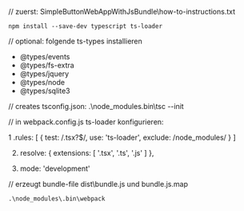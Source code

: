 
// zuerst: SimpleButtonWebAppWithJsBundle\how-to-instructions.txt

    npm install --save-dev typescript ts-loader

// optional: folgende ts-types installieren
* @types/events
* @types/fs-extra
* @types/jquery
* @types/node
* @types/sqlite3

// creates tsconfig.json:
    .\node_modules\.bin\tsc --init

// in webpack.config.js ts-loader konfigurieren:

1 .rules: [
			{
			  test: /\.tsx?$/,
			  use: 'ts-loader',
			  exclude: /node_modules/
			}
		  ]

2. 
	resolve: {
		extensions: [ '.tsx', '.ts', '.js' ]
	},

3.
    mode: 'development'

// erzeugt bundle-file dist\bundle.js und bundle.js.map

    .\node_modules\.bin\webpack

